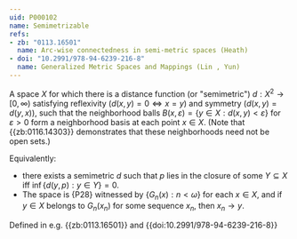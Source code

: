 ```yaml
---
uid: P000102
name: Semimetrizable
refs:
- zb: "0113.16501"
  name: Arc-wise connectedness in semi-metric spaces (Heath)
- doi: "10.2991/978-94-6239-216-8"
  name: Generalized Metric Spaces and Mappings (Lin , Yun)
---
```


A space $X$ for which
there is a distance function (or "semimetric") $d:X^2\to[0,\infty)$
satisfying reflexivity ($d(x,y)=0\Leftrightarrow x=y$) and symmetry
($d(x,y)=d(y,x)$), such that the neighborhood balls
$B(x,\varepsilon)=\{y\in X:d(x,y)<\varepsilon\}$ for $\varepsilon>0$
form a neighborhood basis at each point $x\in X$.
(Note that {{zb:0116.14303}} demonstrates that
these neighborhoods need not be open sets.)

Equivalently:
- there exists a semimetric $d$ such that $p$ lies in the closure of some $Y\subseteq X$ iff $\inf\{d(y,p):y\in Y\}=0$.
- The space is {P28} witnessed by $\{G_n(x):n<\omega\}$
  for each $x\in X$, and if $y\in X$ belongs to $G_n(x_n)$ for some sequence
  $x_n$, then $x_n\to y$.

Defined in e.g. {{zb:0113.16501}} and {{doi:10.2991/978-94-6239-216-8}}
